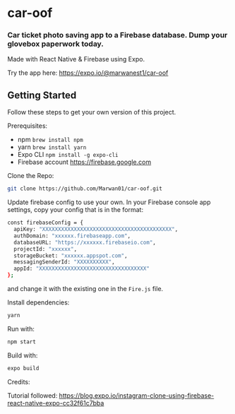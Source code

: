 # car-oof

### Car ticket photo saving app to a Firebase database. Dump your glovebox paperwork today.

Made with React Native & Firebase using Expo.

Try the app here: https://expo.io/@marwanest1/car-oof

## Getting Started

Follow these steps to get your own version of this project.

Prerequisites:
- npm ```brew install npm```
- yarn ```brew install yarn```
- Expo CLI ```npm install -g expo-cli```
- Firebase account https://firebase.google.com


Clone the Repo:

```sh
git clone https://github.com/Marwan01/car-oof.git
```

Update firebase config to use your own. In your Firebase console app settings, copy your config that is in the format: 

```sh 
const firebaseConfig = {
  apiKey: "XXXXXXXXXXXXXXXXXXXXXXXXXXXXXXXXXXXXXXXXX",
  authDomain: "xxxxxx.firebaseapp.com",
  databaseURL: "https://xxxxxx.firebaseio.com",
  projectId: "xxxxxx",
  storageBucket: "xxxxxx.appspot.com",
  messagingSenderId: "XXXXXXXXXX",
  appId: "XXXXXXXXXXXXXXXXXXXXXXXXXXXXXXXXXX"
};
```
and change it with the existing one in the ```Fire.js``` file.


Install dependencies:

```sh 
yarn
```

Run with:

```sh 
npm start 
```

Build with: 

```sh 
expo build
```

Credits:

Tutorial followed: https://blog.expo.io/instagram-clone-using-firebase-react-native-expo-cc32f61c7bba